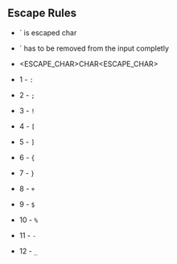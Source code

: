 ## Escape Rules

- ` is escaped char
- ` has to be removed from the input completly
- <ESCAPE_CHAR>CHAR<ESCAPE_CHAR>

- 1 - `:`
- 2 - `;`
- 3 - `!`
- 4 - `[`
- 5 - `]`
- 6 - `{`
- 7 - `}`
- 8 - `+`
- 9 - `$`
- 10 - `%`
- 11 - `-`
- 12 - `_`
